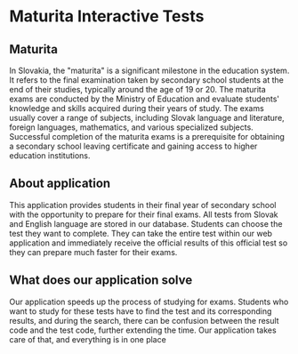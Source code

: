 # Maturita Interactive Tests

## Maturita 

In Slovakia, the "maturita" is a significant milestone in the education system. It refers to the final examination taken by secondary school students at the end of their studies, typically around the age of 19 or 20. The maturita exams are conducted by the Ministry of Education and evaluate students' knowledge and skills acquired during their years of study. The exams usually cover a range of subjects, including Slovak language and literature, foreign languages, mathematics, and various specialized subjects. Successful completion of the maturita exams is a prerequisite for obtaining a secondary school leaving certificate and gaining access to higher education institutions.

## About application

This application provides students in their final year of secondary school with the opportunity to prepare for their final exams. All tests from Slovak and English language are stored in our database. Students can choose the test they want to complete. They can take the entire test within our web application and immediately receive the official results of this official test so they can prepare much faster for their exams.

## What does our application solve

Our application speeds up the process of studying for exams. Students who want to study for these tests have to find the test and its corresponding results, and during the search, there can be confusion between the result code and the test code, further extending the time. Our application takes care of that, and everything is in one place